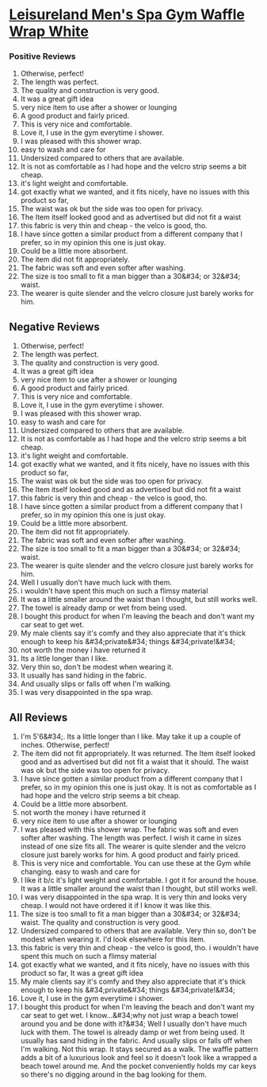 # [Leisureland Men&#x27;s Spa Gym Waffle Wrap White](https://products.checkmycream.com/products/Leisureland-Men&#x27;s-Spa-Gym-Waffle-Wrap-White.html)

### Positive Reviews

<ol>
      <li>Otherwise, perfect!</li>
      <li>The length was perfect.</li>
      <li>The quality and construction is very good.</li>
      <li>It was a great gift idea</li>
      <li>very nice item to use after a shower or lounging</li>
      <li>A good product and fairly priced.</li>
      <li>This is very nice and comfortable.  </li>
      <li>Love it, I use in the gym everytime i shower.</li>
      <li>I was pleased with this shower wrap.</li>
      <li>easy to wash and care for</li>
      <li>Undersized compared to others that are available.</li>
      <li>It is not as comfortable as I had hope and the velcro strip seems a bit cheap.</li>
      <li>it&#x27;s light weight and comfortable.</li>
      <li>got exactly what we wanted, and it fits nicely, have no issues with this product so far,  </li>
      <li>The waist was ok but the side was too open for privacy.</li>
      <li>The Item itself looked good and as advertised but did not fit a waist</li>
      <li>this fabric is very thin and cheap - the velco is good, tho.  </li>
      <li>I have since gotten a similar product from a different company that I prefer, so in my opinion this one is just okay.</li>
      <li>Could be a little more absorbent.</li>
      <li>The item did not fit appropriately.  </li>
      <li>The fabric was soft and even softer after washing.</li>
      <li>The size is too small to fit a man bigger than a 30&amp;#34; or 32&amp;#34; waist.</li>
      <li>The wearer is quite slender and the velcro closure just barely works for him.</li>
</ol>


<h2>Negative Reviews</h2>
<ol>
<li> Otherwise, perfect!</li>
<li> The length was perfect.</li>
<li> The quality and construction is very good.</li>
<li> It was a great gift idea</li>
<li> very nice item to use after a shower or lounging</li>
<li> A good product and fairly priced.</li>
<li> This is very nice and comfortable.  </li>
<li> Love it, I use in the gym everytime i shower.</li>
<li> I was pleased with this shower wrap.</li>
<li> easy to wash and care for</li>
<li> Undersized compared to others that are available.</li>
<li> It is not as comfortable as I had hope and the velcro strip seems a bit cheap.</li>
<li> it&#x27;s light weight and comfortable.</li>
<li> got exactly what we wanted, and it fits nicely, have no issues with this product so far,  </li>
<li> The waist was ok but the side was too open for privacy.</li>
<li> The Item itself looked good and as advertised but did not fit a waist</li>
<li> this fabric is very thin and cheap - the velco is good, tho.  </li>
<li> I have since gotten a similar product from a different company that I prefer, so in my opinion this one is just okay.</li>
<li> Could be a little more absorbent.</li>
<li> The item did not fit appropriately.  </li>
<li> The fabric was soft and even softer after washing.</li>
<li> The size is too small to fit a man bigger than a 30&amp;#34; or 32&amp;#34; waist.</li>
<li> The wearer is quite slender and the velcro closure just barely works for him.</li>
<li> Well I usually don&#x27;t have much luck with them.  </li>
<li> i wouldn&#x27;t have spent this much on such a flimsy material</li>
<li> It was a little smaller around the waist than I thought, but still works well.</li>
<li> The towel is already damp or wet from being used.  </li>
<li> I bought this product for when I&#x27;m leaving the beach and don&#x27;t want my car seat to get wet.  </li>
<li> My male clients say it&#x27;s comfy and they also appreciate that it&#x27;s thick enough to keep his &amp;#34;private&amp;#34; things &amp;#34;private!&amp;#34;</li>
<li> not worth the money i have returned it</li>
<li> Its a little longer than I like.</li>
<li> Very thin so, don&#x27;t be modest when wearing it.</li>
<li> It usually has sand hiding in the fabric.  </li>
<li> And usually slips or falls off when I&#x27;m walking.  </li>
<li> I was very disappointed in the spa wrap.  </li>
</ol>

<h2>All Reviews</h2>

<ol>
    <li> I&#x27;m 5&#x27;6&amp;#34;. Its a little longer than I like. May take it up a couple of inches. Otherwise, perfect!</li>
    <li> The item did not fit appropriately.  It was returned.  The Item itself looked good and as advertised but did not fit a waist that it should.  The waist was ok but the side was too open for privacy.</li>
    <li> I have since gotten a similar product from a different company that I prefer, so in my opinion this one is just okay. It is not as comfortable as I had hope and the velcro strip seems a bit cheap.</li>
    <li> Could be a little more absorbent.</li>
    <li> not worth the money i have returned it</li>
    <li> very nice item to use after a shower or lounging</li>
    <li> I was pleased with this shower wrap. The fabric was soft and even softer after washing. The length was perfect. I wish it came in sizes instead of one size fits all. The wearer is quite slender and the velcro closure just barely works for him. A good product and fairly priced.</li>
    <li> This is very nice and comfortable.  You can use these at the Gym while changing. easy to wash and care for</li>
    <li> I like it b/c it&#x27;s light weight and comfortable. I got it for around the house. It was a little smaller around the waist than I thought, but still works well.</li>
    <li> I was very disappointed in the spa wrap.  It is very thin and looks very cheap.  I would not have ordered it if I know it was like this.</li>
    <li> The size is too small to fit a man bigger than a 30&amp;#34; or 32&amp;#34; waist. The quality and construction is very good.</li>
    <li> Undersized compared to others that are available. Very thin so, don&#x27;t be modest when wearing it. I&#x27;d look elsewhere for this item.</li>
    <li> this fabric is very thin and cheap - the velco is good, tho.  i wouldn&#x27;t have spent this much on such a flimsy material</li>
    <li> got exactly what we wanted, and it fits nicely, have no issues with this product so far,  It was a great gift idea</li>
    <li> My male clients say it&#x27;s comfy and they also appreciate that it&#x27;s thick enough to keep his &amp;#34;private&amp;#34; things &amp;#34;private!&amp;#34;</li>
    <li> Love it, I use in the gym everytime i shower.</li>
    <li> I bought this product for when I&#x27;m leaving the beach and don&#x27;t want my car seat to get wet.  I know...&amp;#34;why not just wrap a beach towel around you and be done with it?&amp;#34;  Well I usually don&#x27;t have much luck with them.  The towel is already damp or wet from being used.  It usually has sand hiding in the fabric.  And usually slips or falls off when I&#x27;m walking.  Not this wrap.  It stays secured as a walk.  The waffle pattern adds a bit of a luxurious look and feel so it doesn&#x27;t look like a wrapped a beach towel around me.  And the pocket conveniently holds my car keys so there&#x27;s no digging around in the bag looking for them.</li>
</ol>




